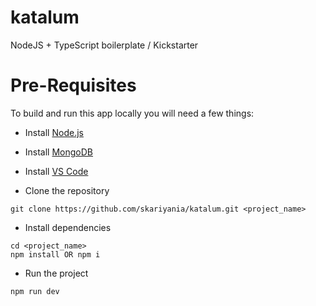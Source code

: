 # katalum
NodeJS + TypeScript boilerplate / Kickstarter


# Pre-Requisites
To build and run this app locally you will need a few things:
- Install [Node.js](https://nodejs.org/en/)
- Install [MongoDB](https://docs.mongodb.com/manual/installation/)
- Install [VS Code](https://code.visualstudio.com/)

- Clone the repository
```
git clone https://github.com/skariyania/katalum.git <project_name>
```
- Install dependencies
```
cd <project_name>
npm install OR npm i
```
- Run the project
```
npm run dev
```

